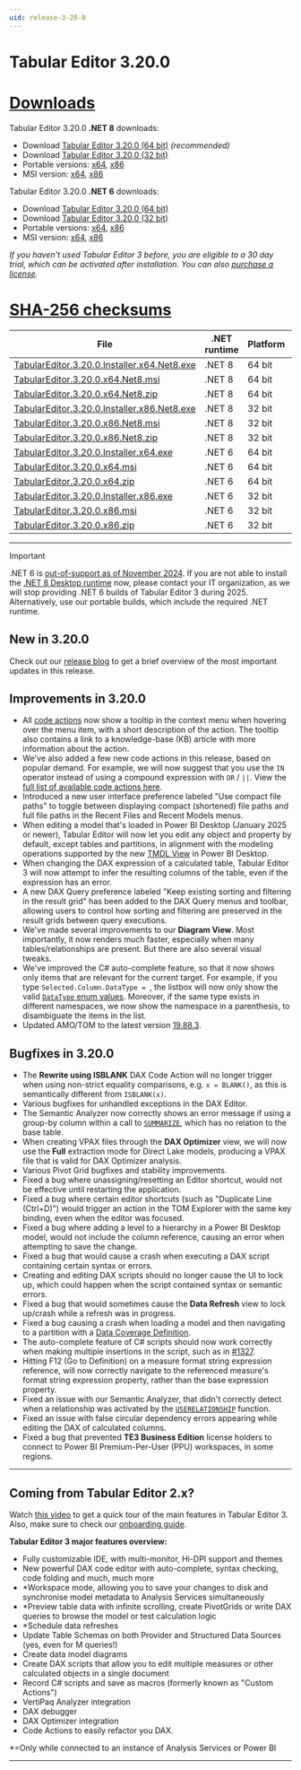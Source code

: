 ```yaml
---
uid: release-3-20-0
---
```

# Tabular Editor 3.20.0

# [**Downloads**](#tab/downloads)

Tabular Editor 3.20.0 **.NET 8** downloads:

- Download [Tabular Editor 3.20.0 (64 bit)](https://cdn.tabulareditor.com/files/TabularEditor.3.20.0.Installer.x64.Net8.exe) *(recommended)*
- Download [Tabular Editor 3.20.0 (32 bit)](https://cdn.tabulareditor.com/files/TabularEditor.3.20.0.Installer.x86.Net8.exe)
- Portable versions: [x64](https://cdn.tabulareditor.com/files/TabularEditor.3.20.0.x64.Net8.zip), [x86](https://cdn.tabulareditor.com/files/TabularEditor.3.20.0.x86.Net8.zip)
- MSI version: [x64](https://cdn.tabulareditor.com/files/TabularEditor.3.20.0.x64.Net8.msi), [x86](https://cdn.tabulareditor.com/files/TabularEditor.3.20.0.x86.Net8.msi)

Tabular Editor 3.20.0 **.NET 6** downloads:

- Download [Tabular Editor 3.20.0 (64 bit)](https://cdn.tabulareditor.com/files/TabularEditor.3.20.0.Installer.x64.exe)
- Download [Tabular Editor 3.20.0 (32 bit)](https://cdn.tabulareditor.com/files/TabularEditor.3.20.0.Installer.x86.exe)
- Portable versions: [x64](https://cdn.tabulareditor.com/files/TabularEditor.3.20.0.x64.zip), [x86](https://cdn.tabulareditor.com/files/TabularEditor.3.20.0.x86.zip)
- MSI version: [x64](https://cdn.tabulareditor.com/files/TabularEditor.3.20.0.x64.msi), [x86](https://cdn.tabulareditor.com/files/TabularEditor.3.20.0.x86.msi)

*If you haven't used Tabular Editor 3 before, you are eligible to a 30 day trial, which can be activated after installation. You can also [purchase a license](https://tabulareditor.com/licensing).*

# [**SHA-256 checksums**](#tab/checksums)

| File | .NET runtime | Platform | SHA-256 |
| -- | -- | -- | -- |
| [TabularEditor.3.20.0.Installer.x64.Net8.exe](https://cdn.tabulareditor.com/files/TabularEditor.3.20.0.Installer.x64.Net8.exe) | .NET 8 | 64 bit | `83CBB55530B1C94EAD82279BBDE519C8CF5072900C8A39003333D0C9C4D23B43` |
| [TabularEditor.3.20.0.x64.Net8.msi](https://cdn.tabulareditor.com/files/TabularEditor.3.20.0.x64.Net8.msi)                     | .NET 8 | 64 bit | `5955231905469FD8277D231BD37CCFD8BFE033B99697F24EF719C65E1DC016C3` |
| [TabularEditor.3.20.0.x64.Net8.zip](https://cdn.tabulareditor.com/files/TabularEditor.3.20.0.x64.Net8.zip)                     | .NET 8 | 64 bit | `616F22AB2171FE2D124F4DBDC3A7F0F98A2595E6DA26EE5FEE234733774BA37A` |
| [TabularEditor.3.20.0.Installer.x86.Net8.exe](https://cdn.tabulareditor.com/files/TabularEditor.3.20.0.Installer.x86.Net8.exe) | .NET 8 | 32 bit | `1EAE29193D0ED2C52CC90EEC934D54ACEF29661C21E99B025B674CA84B8B145B` |
| [TabularEditor.3.20.0.x86.Net8.msi](https://cdn.tabulareditor.com/files/TabularEditor.3.20.0.x86.Net8.msi)                     | .NET 8 | 32 bit | `0354F284B3BB840412353D411448BAD91404A2074D396F569404475E49F0D8F2` |
| [TabularEditor.3.20.0.x86.Net8.zip](https://cdn.tabulareditor.com/files/TabularEditor.3.20.0.x86.Net8.zip)                     | .NET 8 | 32 bit | `F3D34928438B2AA2D7C7FDFA986F12E98B75B8F859D88C5DA2252A784AE5D33D` |
| [TabularEditor.3.20.0.Installer.x64.exe](https://cdn.tabulareditor.com/files/TabularEditor.3.20.0.Installer.x64.exe)           | .NET 6 | 64 bit | `44A9C8CD761481697C4E63ED9339ABCE1F7152C7C7DB768C39FBFDB1AA722B83` |
| [TabularEditor.3.20.0.x64.msi](https://cdn.tabulareditor.com/files/TabularEditor.3.20.0.x64.msi)                               | .NET 6 | 64 bit | `38915835586F50528EE48C824BCEFE4EAFFF79CB4A6606CD257E750EEB3E1C7B` |
| [TabularEditor.3.20.0.x64.zip](https://cdn.tabulareditor.com/files/TabularEditor.3.20.0.x64.zip)                               | .NET 6 | 64 bit | `F018EC31AACF827585BB45FB53154D7FF386744974EAF53DD31CB2C4B0DB844B` |
| [TabularEditor.3.20.0.Installer.x86.exe](https://cdn.tabulareditor.com/files/TabularEditor.3.20.0.Installer.x86.exe)           | .NET 6 | 32 bit | `127D7B9EB5E15A5402C47A1E1549FCCB47CA29834F86FD82D89975E56B4A1055` |
| [TabularEditor.3.20.0.x86.msi](https://cdn.tabulareditor.com/files/TabularEditor.3.20.0.x86.msi)                               | .NET 6 | 32 bit | `9C57F93CD7EF886FCF4D6E07499C2654C518445B1C66B9B91600B09147AD4730` |
| [TabularEditor.3.20.0.x86.zip](https://cdn.tabulareditor.com/files/TabularEditor.3.20.0.x86.zip)                               | .NET 6 | 32 bit | `E153D2E21EF72C23C741DA456A1926CA324F4B19CB07804E778C62DEDA24472A` |

***

> [!IMPORTANT]
> .NET 6 is [out-of-support as of November 2024](https://dotnet.microsoft.com/en-us/platform/support/policy/dotnet-core). If you are not able to install the [.NET 8 Desktop runtime](https://dotnet.microsoft.com/en-us/download/dotnet/8.0/runtime) now, please contact your IT organization, as we will stop providing .NET 6 builds of Tabular Editor 3 during 2025. Alternatively, use our portable builds, which include the required .NET runtime.

## New in 3.20.0

Check out our [release blog](https://blog.tabulareditor.com/) to get a brief overview of the most important updates in this release.

## Improvements in 3.20.0

- All [code actions](xref:code-actions) now show a tooltip in the context menu when hovering over the menu item, with a short description of the action. The tooltip also contains a link to a knowledge-base (KB) article with more information about the action.
- We've also added a few new code actions in this release, based on popular demand. For example, we will now suggest that you use the `IN` operator instead of using a compound expression with `OR` / `||`. View the [full list of available code actions here](xref:code-actions#list-of-code-actions).
- Introduced a new user interface preference labeled "Use compact file paths" to toggle between displaying compact (shortened) file paths and full file paths in the Recent Files and Recent Models menus.
- When editing a model that's loaded in Power BI Desktop (January 2025 or newer), Tabular Editor will now let you edit any object and property by default, except tables and partitions, in alignment with the modeling operations supported by the new [TMDL View](https://learn.microsoft.com/en-us/power-bi/transform-model/desktop-tmdl-view) in Power BI Desktop.
- When changing the DAX expression of a calculated table, Tabular Editor 3 will now attempt to infer the resulting columns of the table, even if the expression has an error.
- A new DAX Query preference labeled "Keep existing sorting and filtering in the result grid" has been added to the DAX Query menus and toolbar, allowing users to control how sorting and filtering are preserved in the result grids between query executions.
- We've made several improvements to our **Diagram View**. Most importantly, it now renders much faster, especially when many tables/relationships are present. But there are also several visual tweaks.
- We've improved the C# auto-complete feature, so that it now shows only items that are relevant for the current target. For example, if you type `Selected.Column.DataType = `, the listbox will now only show the valid [`DataType` enum values](https://learn.microsoft.com/en-us/dotnet/api/microsoft.analysisservices.tabular.datatype?view=analysisservices-dotnet#fields). Moreover, if the same type exists in different namespaces, we now show the namespace in a parenthesis, to disambiguate the items in the list.
- Updated AMO/TOM to the latest version [19.88.3](https://www.nuget.org/packages/Microsoft.AnalysisServices/).

## Bugfixes in 3.20.0

- The **Rewrite using ISBLANK** DAX Code Action will no longer trigger when using non-strict equality comparisons, e.g. `x = BLANK()`, as this is semantically different from `ISBLANK(x)`.
- Various bugfixes for unhandled exceptions in the DAX Editor.
- The Semantic Analyzer now correctly shows an error message if using a group-by column within a call to [`SUMMARIZE`](https://dax.guide/summarize), which has no relation to the base table.
- When creating VPAX files through the **DAX Optimizer** view, we will now use the **Full** extraction mode for Direct Lake models, producing a VPAX file that is valid for DAX Optimizer analysis.
- Various Pivot Grid bugfixes and stability improvements.
- Fixed a bug where unassigning/resetting an Editor shortcut, would not be effective until restarting the application.
- Fixed a bug where certain editor shortcuts (such as "Duplicate Line (Ctrl+D)") would trigger an action in the TOM Explorer with the same key binding, even when the editor was focused.
- Fixed a bug where adding a level to a hierarchy in a Power BI Desktop model, would not include the column reference, causing an error when attempting to save the change.
- Fixed a bug that would cause a crash when executing a DAX script containing certain syntax or errors.
- Creating and editing DAX scripts should no longer cause the UI to lock up, which could happen when the script contained syntax or semantic errors.
- Fixed a bug that would sometimes cause the **Data Refresh** view to lock up/crash while a refresh was in progress.
- Fixed a bug causing a crash when loading a model and then navigating to a partition with a [Data Coverage Definition](https://learn.microsoft.com/en-us/analysis-services/tom/table-partitions?view=asallproducts-allversions#define-the-data-coverage-of-the-directquery-partition).
- The auto-complete feature of C# scripts should now work correctly when making multiple insertions in the script, such as in [#1327](https://github.com/TabularEditor/TabularEditor3/issues/1327).
- Hitting F12 (Go to Definition) on a measure format string expression reference, will now correctly navigate to the referenced measure's format string expression property, rather than the base expression property.
- Fixed an issue with our Semantic Analyzer, that didn't correctly detect when a relationship was activated by the [`USERELATIONSHIP`](https://dax.guide/userelationship) function.
- Fixed an issue with false circular dependency errors appearing while editing the DAX of calculated columns.
- Fixed a bug that prevented **TE3 Business Edition** license holders to connect to Power BI Premium-Per-User (PPU) workspaces, in some regions.

---
## Coming from Tabular Editor 2.x?

Watch [this video](https://youtu.be/O4ATwdzCvWc) to get a quick tour of the main features in Tabular Editor 3. Also, make sure to check our [onboarding guide](https://docs.tabulareditor.com/onboarding/index.html).

**Tabular Editor 3 major features overview:**
- Fully customizable IDE, with multi-monitor, Hi-DPI support and themes
- New powerful DAX code editor with auto-complete, syntax checking, code folding and much, much more
- *Workspace mode, allowing you to save your changes to disk and synchronise model metadata to Analysis Services simultaneously
- *Preview table data with infinite scrolling, create PivotGrids or write DAX queries to browse the model or test calculation logic
- *Schedule data refreshes
- Update Table Schemas on both Provider and Structured Data Sources (yes, even for M queries!)
- Create data model diagrams
- Create DAX scripts that allow you to edit multiple measures or other calculated objects in a single document
- Record C# scripts and save as macros (formerly known as "Custom Actions")
- VertiPaq Analyzer integration
- DAX debugger
- DAX Optimizer integration
- Code Actions to easily refactor you DAX.

*=Only while connected to an instance of Analysis Services or Power BI

---
